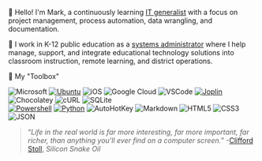 👋 Hello! I'm Mark, a continuously learning [IT generalist](https://en.wikipedia.org/wiki/Information_technology_generalist) with a focus on project management, process automation, data wrangling, and documentation. 

:school: I work in K-12 public education as a [systems administrator](https://xkcd.com/705/) where I help manage, support, and integrate educational technology solutions into classroom instruction, remote learning, and district operations. 

🧰 My "Toolbox"
  
![Microsoft](https://img.shields.io/badge/-Microsoft-5E5E5E?logo=microsoft)
[![Ubuntu](https://img.shields.io/badge/-Ubuntu-E95420?logo=ubuntu&labelColor=white)](https://ubuntu.com/download/desktop)
![iOS](https://img.shields.io/badge/-Apple-000000?logo=ios)
![Google Cloud](https://img.shields.io/badge/-Google%20Cloud-4285F4?logo=googlecloud&labelColor=white)
![VSCode](https://img.shields.io/badge/-VSCode-007ACC?logo=visualstudiocode)
[![Joplin](https://img.shields.io/badge/-Joplin-1071D3?logo=joplin)](https://joplinapp.org/)
![Chocolatey](https://img.shields.io/badge/-Chocolatey-80B5E3?logo=chocolatey&labelColor=white)
![cURL](https://img.shields.io/badge/-cURL-073551?logo=curl)
![SQLite](https://img.shields.io/badge/-SQLite-003B57?logo=sqlite)<br>
[![Powershell](https://img.shields.io/badge/-Powershell-5391FE?logo=powershell&labelColor=white)](https://github.com/PowerShell/PowerShell)
[![Python](https://img.shields.io/badge/-Python-3776AB?logo=python&labelColor=white)](https://www.python.org/)
![AutoHotKey](https://img.shields.io/badge/-AutoHotKey-334455?logo=autohotkey)
![Markdown](https://img.shields.io/badge/-Markdown-000000?logo=markdown)
![HTML5](https://img.shields.io/badge/-HTML5-E34F26?logo=html5&labelColor=white)
![CSS3](https://img.shields.io/badge/-CSS3-1572B6?logo=css3)
![JSON](https://img.shields.io/badge/-JSON-000000?logo=json)<br>

> “_Life in the real world is far more interesting, far more important, far richer, than anything you'll ever find on a computer screen._” -[Clifford Stoll](https://en.wikipedia.org/wiki/Clifford_Stoll), _Silicon Snake Oil_

